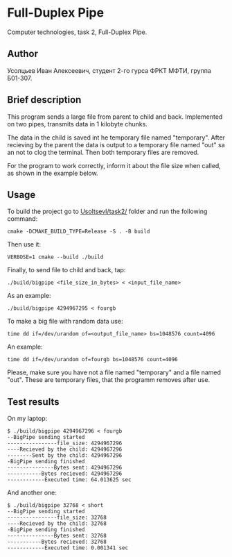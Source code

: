 # Full-Duplex Pipe
Computer technologies, task 2, Full-Duplex Pipe.

## Author
Усолцьев Иван Алексеевич, студент 2-го гурса ФРКТ МФТИ, группа Б01-307.

## Brief description
This program sends a large file from parent to child and back. Implemented on two pipes, transmits data in 1 kilobyte chunks. 

The data in the child is saved int he temporary file named "temporary". After recieving by the parent the data is output to a temporary file named "out" sa an not to clog the terminal. Then both temporary files are removed.

For the program to work correctly, inform it about the file size when called, as shown in the example below.

## Usage
To build the project go to [UsoltsevI/task2/](UsoltsevI/task2/) folder and run the following command:
```
cmake -DCMAKE_BUILD_TYPE=Release -S . -B build
```

Then use it:
```
VERBOSE=1 cmake --build ./build
```

Finally, to send file to child and back, tap:
```
./build/bigpipe <file_size_in_bytes> < <input_file_name>
```

As an example:
```
./build/bigpipe 4294967295 < fourgb 
```


To make a big file with random data use:
```
time dd if=/dev/urandom of=<output_file_name> bs=1048576 count=4096
```

An example:
```
time dd if=/dev/urandom of=fourgb bs=1048576 count=4096
```

Please, make sure you have not a file named "temporary" and a file named "out".
These are temporary files, that the programm removes after use.

## Test results
On my laptop:
```
$ ./build/bigpipe 4294967296 < fourgb
--BigPipe sending started
----------------file_size: 4294967296
----Recieved by the child: 4294967296
--------Sent by the child: 4294967296
-BigPipe sending finished
---------------Bytes sent: 4294967296
-----------Bytes recieved: 4294967296
------------Executed time: 64.013625 sec
```

And another one:
```
$ ./build/bigpipe 32768 < short 
--BigPipe sending started
----------------file_size: 32768
----Recieved by the child: 32768
-BigPipe sending finished
---------------Bytes sent: 32768
-----------Bytes recieved: 32768
------------Executed time: 0.001341 sec
```